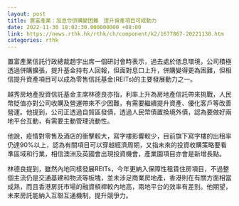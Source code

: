 ```yaml
---
layout: post
title: 置富產業：加息令併購變困難　提升資產項目可成動力
date: 2022-11-30 18:02:30.000000000 +08:00
link: https://news.rthk.hk/rthk/ch/component/k2/1677867-20221130.htm
categories: rthk
---
```


置富產業信託行政總裁趙宇出席一個研討會時表示，過去處於低息環境，公司積極透過併購擴張，提升基金持有人回報，但面對息口上升，併購變得更為困難，但相信提升資產項目可以成為零售信託基金(REITs)的主要發展動力之一。

越秀房地產投資信託基金主席林德良亦指，利率上升為房地產信託帶來挑戰，人民幣貶值亦對公司收購及營運帶來不少困難，有需要繼續提升資產、優化客戶等改善營運。他提到，公司正透過自貿區發債，透過人民幣債置換境外債，認為要做好兩地平台互動，有需要主動管理流動性。

他說，疫情對零售及酒店的衝擊較大，寫字樓影響較少，目前旗下寫字樓的出租率仍達90%以上，認為有關項目可以穿越經濟周期，又指未來的投資收購策略要看準區域和行業，相信澳洲及英國會出現投資機會，產業園項目亦會是新增長點。

林德良提到，雖然內地同樣發展REITs，今年更納入保障性租賃住房項目，不過整個主流仍是交通基建和物流等板塊，並未涉足商業房地產，香港則在有關方面相當成熟，而且香港房託市場的融資槓桿較內地高，兩地平台的效率有差別。他期望，未來房託能納入互聯互通機制，提升競爭力。
